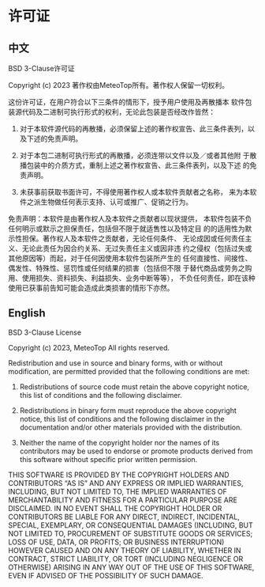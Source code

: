# 许可证

## 中文

BSD 3-Clause许可证

Copyright (c) 2023 著作权由MeteoTop所有。著作权人保留一切权利。

这份许可证，在用户符合以下三条件的情形下，授予用户使用及再散播本 软件包装源代码及二进制可执行形式的权利，无论此包装是否经改作皆然：

1. 对于本软件源代码的再散播，必须保留上述的著作权宣告、此三条件表列，以 及下述的免责声明。

2. 对于本包二进制可执行形式的再散播，必须连带以文件以及／或者其他附 于散播包装中的介质方式，重制上述之著作权宣告、此三条件表列，以及下述 的免责声明。

3. 未获事前获取书面许可，不得使用著作权人或本软件贡献者之名称， 来为本软件之派生物做任何表示支持、认可或推广、促销之行为。

免责声明：本软件是由著作权人及本软件之贡献者以现状提供， 本软件包装不负任何明示或默示之担保责任，包括但不限于就适售性以及特定目 的的适用性为默示性担保。著作权人及本软件之贡献者，无论任何条件、 无论成因或任何责任主义、无论此责任为因合约关系、无过失责任主义或因非违 约之侵权（包括过失或其他原因等）而起，对于任何因使用本软件包装所产生的 任何直接性、间接性、偶发性、特殊性、惩罚性或任何结果的损害（包括但不限 于替代商品或劳务之购用、使用损失、资料损失、利益损失、业务中断等等）， 不负任何责任，即在该种使用已获事前告知可能会造成此类损害的情形下亦然。

## English

BSD 3-Clause License

Copyright (c) 2023, MeteoTop All rights reserved.

Redistribution and use in source and binary forms, with or without modification, are permitted provided that the following conditions are met:

1. Redistributions of source code must retain the above copyright notice, this list of conditions and the following disclaimer.

2. Redistributions in binary form must reproduce the above copyright notice, this list of conditions and the following disclaimer in the documentation and/or other materials provided with the distribution.

3. Neither the name of the copyright holder nor the names of its contributors may be used to endorse or promote products derived from this software without specific prior written permission.

THIS SOFTWARE IS PROVIDED BY THE COPYRIGHT HOLDERS AND CONTRIBUTORS “AS IS” AND ANY EXPRESS OR IMPLIED WARRANTIES, INCLUDING, BUT NOT LIMITED TO, THE IMPLIED WARRANTIES OF MERCHANTABILITY AND FITNESS FOR A PARTICULAR PURPOSE ARE DISCLAIMED. IN NO EVENT SHALL THE COPYRIGHT HOLDER OR CONTRIBUTORS BE LIABLE FOR ANY DIRECT, INDIRECT, INCIDENTAL, SPECIAL, EXEMPLARY, OR CONSEQUENTIAL DAMAGES (INCLUDING, BUT NOT LIMITED TO, PROCUREMENT OF SUBSTITUTE GOODS OR SERVICES; LOSS OF USE, DATA, OR PROFITS; OR BUSINESS INTERRUPTION) HOWEVER CAUSED AND ON ANY THEORY OF LIABILITY, WHETHER IN CONTRACT, STRICT LIABILITY, OR TORT (INCLUDING NEGLIGENCE OR OTHERWISE) ARISING IN ANY WAY OUT OF THE USE OF THIS SOFTWARE, EVEN IF ADVISED OF THE POSSIBILITY OF SUCH DAMAGE.
